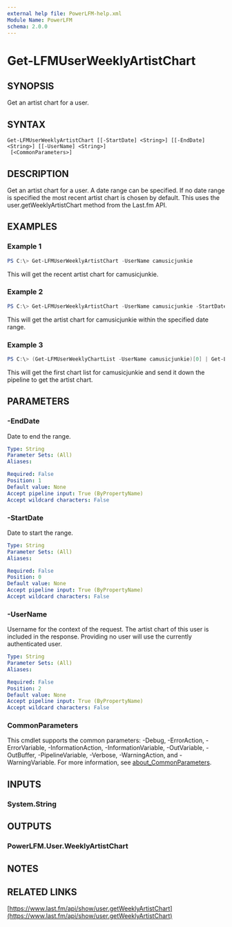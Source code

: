 ```yaml
---
external help file: PowerLFM-help.xml
Module Name: PowerLFM
schema: 2.0.0
---
```


# Get-LFMUserWeeklyArtistChart

## SYNOPSIS
Get an artist chart for a user.

## SYNTAX

```
Get-LFMUserWeeklyArtistChart [[-StartDate] <String>] [[-EndDate] <String>] [[-UserName] <String>]
 [<CommonParameters>]
```

## DESCRIPTION
Get an artist chart for a user. A date range can be specified. If no date range is specified the most recent artist chart is chosen by default. This uses the user.getWeeklyArtistChart method from the Last.fm API.

## EXAMPLES

### Example 1
```powershell
PS C:\> Get-LFMUserWeeklyArtistChart -UserName camusicjunkie
```

This will get the recent artist chart for camusicjunkie.

### Example 2
```powershell
PS C:\> Get-LFMUserWeeklyArtistChart -UserName camusicjunkie -StartDate 11/1/2018 -EndDate 12/1/2018
```

This will get the artist chart for camusicjunkie within the specified date range.

### Example 3
```powershell
PS C:\> (Get-LFMUserWeeklyChartList -UserName camusicjunkie)[0] | Get-LFMUserWeeklyArtistChart
```

This will get the first chart list for camusicjunkie and send it down the pipeline to get the artist chart.

## PARAMETERS

### -EndDate
Date to end the range.

```yaml
Type: String
Parameter Sets: (All)
Aliases:

Required: False
Position: 1
Default value: None
Accept pipeline input: True (ByPropertyName)
Accept wildcard characters: False
```

### -StartDate
Date to start the range.

```yaml
Type: String
Parameter Sets: (All)
Aliases:

Required: False
Position: 0
Default value: None
Accept pipeline input: True (ByPropertyName)
Accept wildcard characters: False
```

### -UserName
Username for the context of the request. The artist chart of this user is included in the response. Providing no user will use the currently authenticated user.

```yaml
Type: String
Parameter Sets: (All)
Aliases:

Required: False
Position: 2
Default value: None
Accept pipeline input: True (ByPropertyName)
Accept wildcard characters: False
```

### CommonParameters
This cmdlet supports the common parameters: -Debug, -ErrorAction, -ErrorVariable, -InformationAction, -InformationVariable, -OutVariable, -OutBuffer, -PipelineVariable, -Verbose, -WarningAction, and -WarningVariable. For more information, see [about_CommonParameters](http://go.microsoft.com/fwlink/?LinkID=113216).

## INPUTS

### System.String

## OUTPUTS

### PowerLFM.User.WeeklyArtistChart

## NOTES

## RELATED LINKS

[https://www.last.fm/api/show/user.getWeeklyArtistChart](https://www.last.fm/api/show/user.getWeeklyArtistChart)
